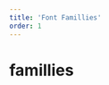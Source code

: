 ```yaml
---
title: 'Font Famillies'
order: 1
---
```


# famillies

<pattern path="src/patterns/--font-famillies/font-famillies"></pattern>
